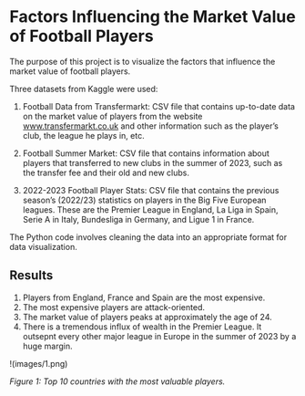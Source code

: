 # Factors Influencing the Market Value of Football Players

The purpose of this project is to visualize the factors that influence the market value of football players.

Three datasets from Kaggle were used:

1. Football Data from Transfermarkt: CSV file that contains up-to-date data on the market
value of players from the website www.transfermarkt.co.uk and other information such as the
player’s club, the league he plays in, etc.

2. Football Summer Market: CSV file that contains information about players that transferred
to new clubs in the summer of 2023, such as the transfer fee and their old and new clubs.

3. 2022-2023 Football Player Stats: CSV file that contains the previous season’s (2022/23) statistics on players in the Big Five European leagues. These are the Premier League in England,
La Liga in Spain, Serie A in Italy, Bundesliga in Germany, and Ligue 1 in France.

The Python code involves cleaning the data into an appropriate format for data visualization.

## Results

1. Players from England, France and Spain are the most expensive.
2. The most expensive players are attack-oriented.
3. The market value of players peaks at approximately the age of 24.
4. There is a tremendous influx of wealth in the Premier League. It outsepnt every other major league in Europe in the summer of 2023 by a huge margin.

!(images/1.png)

*Figure 1: Top 10 countries with the most valuable players.*
